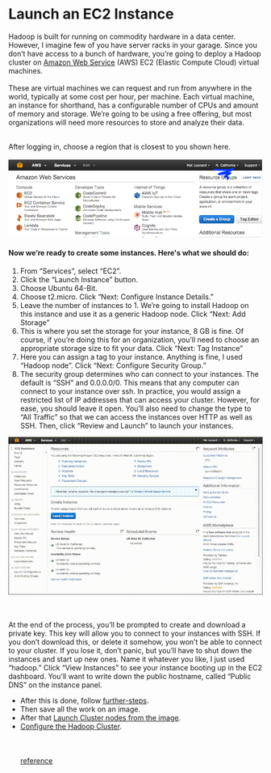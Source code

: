 # Launch an EC2 Instance
Hadoop is built for running on commodity hardware in a data center. However, I imagine few of you have server racks in your garage. Since you don’t have access to a bunch of hardware, you’re going to deploy a Hadoop cluster on [Amazon Web Service](https://aws.amazon.com/) (AWS) EC2 (Elastic Compute Cloud) virtual machines.<br/><br/>
These are virtual machines we can request and run from anywhere in the world, typically at some cost per hour, per machine. Each virtual machine, an instance for shorthand, has a configurable number of CPUs and amount of memory and storage. We’re going to be using a free offering, but most organizations will need more resources to store and analyze their data.<br/><br/>

After logging in, choose a region that is closest to you shown here.<br/><br/>
![AWS Account](https://raw.githubusercontent.com/rzskhr/Hadoop-and-MapReduce/master/deploying-a-hadoop-cluster/img/aws-account.png)


#### Now we’re ready to create some instances. Here's what we should do:

1. From “Services”, select “EC2”.
2. Click the “Launch Instance” button.
3. Choose Ubuntu 64-Bit.
4. Choose t2.micro. Click “Next: Configure Instance Details.”
5. Leave the number of instances to 1. We’re going to install Hadoop on this instance and use it as a generic Hadoop node. Click “Next: Add Storage”
6. This is where you set the storage for your instance, 8 GB is fine. Of course, if you’re doing this for an organization, you’ll need to choose an appropriate storage size to fit your data. Click “Next: Tag Instance”
7. Here you can assign a tag to your instance. Anything is fine, I used “Hadoop node”. Click “Next: Configure Security Group.”
8. The security group determines who can connect to your instances. The default is “SSH” and 0.0.0.0/0. This means that any computer can connect to your instance over ssh. In practice, you would assign a restricted list of IP addresses that can access your cluster. However, for ease, you should leave it open. You’ll also need to change the type to “All Traffic” so that we can access the instances over HTTP as well as SSH. Then, click “Review and Launch” to launch your instances.

![Creating EC2 instance](https://raw.githubusercontent.com/rzskhr/Hadoop-and-MapReduce/master/deploying-a-hadoop-cluster/img/creating-ec2.gif)

<br/><br/>
At the end of the process, you’ll be prompted to create and download a private key. This key will allow you to connect to your instances with SSH. If you don’t download this, or delete it somehow, you won’t be able to connect to your cluster. If you lose it, don’t panic, but you’ll have to shut down the instances and start up new ones. Name it whatever you like, I just used “hadoop.” Click “View Instances” to see your instance booting up in the EC2 dashboard. You'll want to write down the public hostname, called “Public DNS” on the instance panel.

- After this is done, follow [further-steps](https://github.com/rzskhr/Hadoop-and-MapReduce/blob/master/deploying-a-hadoop-cluster/deploying-Hadoop-on-Amazon-EC2/further-steps.md).
- Then save all the work on an image.
- After that [Launch Cluster nodes from the image](https://github.com/rzskhr/Hadoop-and-MapReduce/blob/master/deploying-a-hadoop-cluster/deploying-Hadoop-on-Amazon-EC2/launching-nodes-from-image.md).
- [Configure the Hadoop Cluster](https://github.com/rzskhr/Hadoop-and-MapReduce/blob/master/deploying-a-hadoop-cluster/deploying-Hadoop-on-Amazon-EC2/configure-hadoop-cluster.md).
<br/><br/><br/><br/>
[reference](https://classroom.udacity.com/courses/ud1000/lessons/7427734703/concepts/74229414570923)
